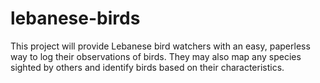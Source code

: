 # lebanese-birds
This project will provide Lebanese bird watchers with an easy, paperless way to log their observations of birds. They may also map any species sighted by others and identify birds based on their characteristics.
